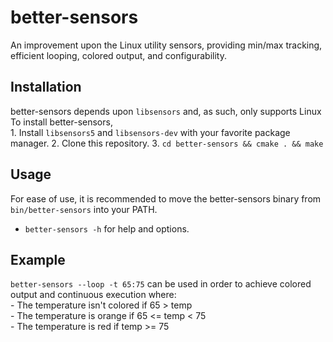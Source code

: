 # better-sensors
An improvement upon the Linux utility sensors, providing min/max tracking, efficient looping, colored output, and configurability.

## Installation
  better-sensors depends upon `libsensors` and, as such, only supports Linux  
  To install better-sensors,  
    1. Install `libsensors5` and `libsensors-dev` with your favorite package manager.
    2. Clone this repository.
    3. `cd better-sensors && cmake . && make`
    
## Usage
  For ease of use, it is recommended to move the better-sensors binary from `bin/better-sensors` into your PATH.
  - `better-sensors -h` for help and options.
  
## Example
  `better-sensors --loop -t 65:75` can be used in order to achieve colored output and continuous execution where:  
    - The temperature isn't colored if 65 > temp  
    - The temperature is orange if 65 <= temp < 75  
    - The temperature is red if temp >= 75  
